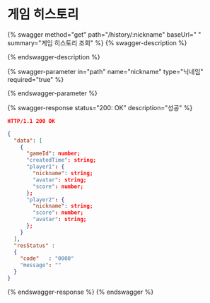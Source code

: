 # 게임 히스토리

{% swagger method="get" path="/history/:nickname" baseUrl=" " summary="게임 히스토리 조회" %}
{% swagger-description %}

{% endswagger-description %}

{% swagger-parameter in="path" name="nickname" type="닉네임" required="true" %}

{% endswagger-parameter %}

{% swagger-response status="200: OK" description="성공" %}
```json
HTTP/1.1 200 OK

{ 
  "data": [
    {
      "gameId": number;
      "createdTime": string;
      "player1": {
        "nickname": string;
        "avatar": string;
        "score": number;
      };
      "player2": {
        "nickname": string;
        "score": number;
        "avatar": string;
      };
    }
  ],
  "resStatus" :
  {
    "code"   : "0000"
    "message": ""
  }
}
```
{% endswagger-response %}
{% endswagger %}

